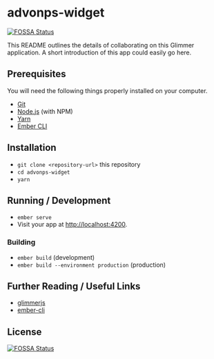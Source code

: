 # advonps-widget
[![FOSSA Status](https://app.fossa.io/api/projects/git%2Bgithub.com%2Fadvocately%2Fadvonps-widget.svg?type=shield)](https://app.fossa.io/projects/git%2Bgithub.com%2Fadvocately%2Fadvonps-widget?ref=badge_shield)


This README outlines the details of collaborating on this Glimmer application.
A short introduction of this app could easily go here.

## Prerequisites

You will need the following things properly installed on your computer.

* [Git](https://git-scm.com/)
* [Node.js](https://nodejs.org/) (with NPM)
* [Yarn](https://yarnpkg.com/en/)
* [Ember CLI](https://ember-cli.com/)

## Installation

* `git clone <repository-url>` this repository
* `cd advonps-widget`
* `yarn`

## Running / Development

* `ember serve`
* Visit your app at [http://localhost:4200](http://localhost:4200).

### Building

* `ember build` (development)
* `ember build --environment production` (production)

## Further Reading / Useful Links

* [glimmerjs](http://github.com/tildeio/glimmer/)
* [ember-cli](https://ember-cli.com/)


## License
[![FOSSA Status](https://app.fossa.io/api/projects/git%2Bgithub.com%2Fadvocately%2Fadvonps-widget.svg?type=large)](https://app.fossa.io/projects/git%2Bgithub.com%2Fadvocately%2Fadvonps-widget?ref=badge_large)